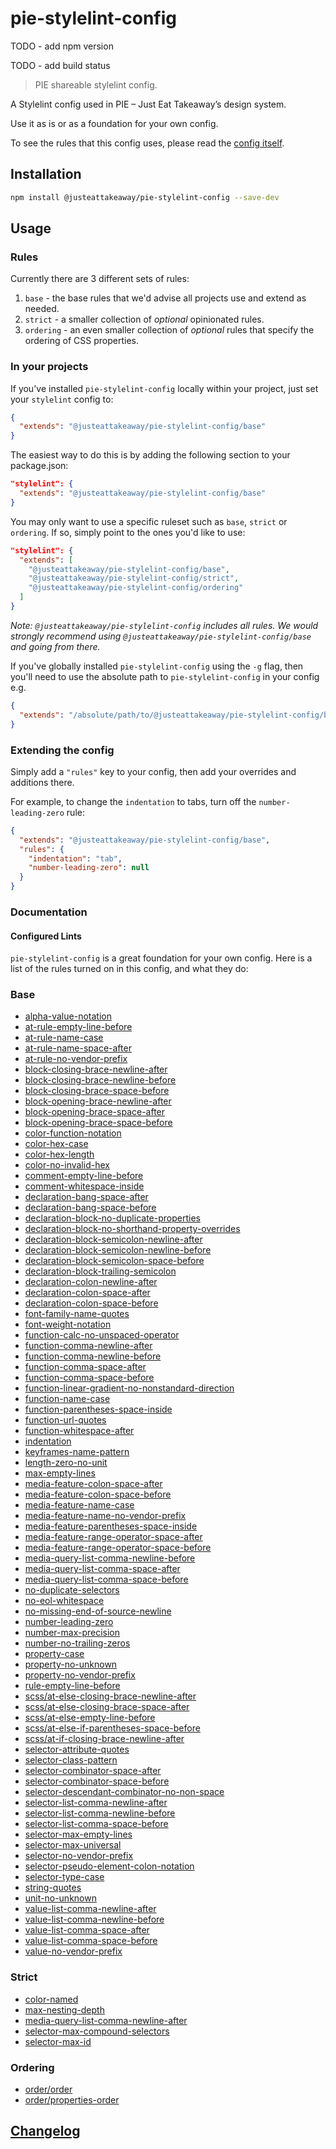 # pie-stylelint-config

TODO - add npm version

TODO - add build status

> PIE shareable stylelint config.

A Stylelint config used in PIE – Just Eat Takeaway’s design system.

Use it as is or as a foundation for your own config.

To see the rules that this config uses, please read the [config itself](./index.js).


## Installation

```bash
npm install @justeattakeaway/pie-stylelint-config --save-dev
```

## Usage

### Rules
Currently there are 3 different sets of rules:
1. `base` - the base rules that we'd advise all projects use and extend as needed.
2. `strict` - a smaller collection of _optional_ opinionated rules.
3. `ordering` - an even smaller collection of _optional_ rules that specify the ordering of CSS properties. 

### In your projects

If you've installed `pie-stylelint-config` locally within your project, just set your `stylelint` config to:

```json
{
  "extends": "@justeattakeaway/pie-stylelint-config/base"
}
```

The easiest way to do this is by adding the following section to your package.json:

```json
"stylelint": {
  "extends": "@justeattakeaway/pie-stylelint-config/base"
}
```

You may only want to use a specific ruleset such as `base`, `strict` or `ordering`. If so, simply point to the ones you'd like to use:

```json
"stylelint": {
  "extends": [
    "@justeattakeaway/pie-stylelint-config/base",
    "@justeattakeaway/pie-stylelint-config/strict",
    "@justeattakeaway/pie-stylelint-config/ordering" 
  ]
}
```

_Note:  `@justeattakeaway/pie-stylelint-config` includes all rules. We would strongly recommend using `@justeattakeaway/pie-stylelint-config/base` and going from there._

If you've globally installed `pie-stylelint-config` using the `-g` flag, then you'll need to use the absolute path to `pie-stylelint-config` in your config e.g.

```json
{
  "extends": "/absolute/path/to/@justeattakeaway/pie-stylelint-config/base"
}
```

### Extending the config

Simply add a `"rules"` key to your config, then add your overrides and additions there.

For example, to change the `indentation` to tabs, turn off the `number-leading-zero` rule:

```json
{
  "extends": "@justeattakeaway/pie-stylelint-config/base",
  "rules": {
    "indentation": "tab",
    "number-leading-zero": null
  }
}
```

### Documentation

#### Configured Lints

`pie-stylelint-config` is a great foundation for your own config. Here is a list of the rules turned on in this config, and what they do:

### Base
- [alpha-value-notation](https://stylelint.io/user-guide/rules/alpha-value-notation/)
- [at-rule-empty-line-before](https://stylelint.io/user-guide/rules/at-rule-empty-line-before/)
- [at-rule-name-case](https://stylelint.io/user-guide/rules/at-rule-name-case/)
- [at-rule-name-space-after](https://stylelint.io/user-guide/rules/at-rule-name-space-after/)
- [at-rule-no-vendor-prefix](https://stylelint.io/user-guide/rules/at-rule-no-vendor-prefix/)
- [block-closing-brace-newline-after](https://stylelint.io/user-guide/rules/block-closing-brace-newline-after/)
- [block-closing-brace-newline-before](https://stylelint.io/user-guide/rules/block-closing-brace-newline-before/)
- [block-closing-brace-space-before](https://stylelint.io/user-guide/rules/block-closing-brace-space-before/)
- [block-opening-brace-newline-after](https://stylelint.io/user-guide/rules/block-opening-brace-newline-after/)
- [block-opening-brace-space-after](https://stylelint.io/user-guide/rules/block-opening-brace-space-after/)
- [block-opening-brace-space-before](https://stylelint.io/user-guide/rules/block-opening-brace-space-before/)
- [color-function-notation](https://stylelint.io/user-guide/rules/color-function-notation/)
- [color-hex-case](https://stylelint.io/user-guide/rules/color-hex-case/)
- [color-hex-length](https://stylelint.io/user-guide/rules/color-hex-length/)
- [color-no-invalid-hex](https://stylelint.io/user-guide/rules/color-no-invalid-hex/)
- [comment-empty-line-before](https://stylelint.io/user-guide/rules/comment-empty-line-before/)
- [comment-whitespace-inside](https://stylelint.io/user-guide/rules/comment-whitespace-inside/)
- [declaration-bang-space-after](https://stylelint.io/user-guide/rules/declaration-bang-space-after/)
- [declaration-bang-space-before](https://stylelint.io/user-guide/rules/declaration-bang-space-before/)
- [declaration-block-no-duplicate-properties](https://stylelint.io/user-guide/rules/declaration-block-no-duplicate-properties/)
- [declaration-block-no-shorthand-property-overrides](https://stylelint.io/user-guide/rules/declaration-block-no-shorthand-property-overrides/)
- [declaration-block-semicolon-newline-after](https://stylelint.io/user-guide/rules/declaration-block-semicolon-newline-after/)
- [declaration-block-semicolon-newline-before](https://stylelint.io/user-guide/rules/declaration-block-semicolon-newline-before/)
- [declaration-block-semicolon-space-before](https://stylelint.io/user-guide/rules/declaration-block-semicolon-space-before/)
- [declaration-block-trailing-semicolon](https://stylelint.io/user-guide/rules/declaration-block-trailing-semicolon/)
- [declaration-colon-newline-after](https://stylelint.io/user-guide/rules/declaration-colon-newline-after/)
- [declaration-colon-space-after](https://stylelint.io/user-guide/rules/declaration-colon-space-after/)
- [declaration-colon-space-before](https://stylelint.io/user-guide/rules/declaration-colon-space-before/)
- [font-family-name-quotes](https://stylelint.io/user-guide/rules/font-family-name-quotes/)
- [font-weight-notation](https://stylelint.io/user-guide/rules/font-weight-notation/)
- [function-calc-no-unspaced-operator](https://stylelint.io/user-guide/rules/function-calc-no-unspaced-operator/)
- [function-comma-newline-after](https://stylelint.io/user-guide/rules/function-comma-newline-after/)
- [function-comma-newline-before](https://stylelint.io/user-guide/rules/function-comma-newline-before/)
- [function-comma-space-after](https://stylelint.io/user-guide/rules/function-comma-space-after/)
- [function-comma-space-before](https://stylelint.io/user-guide/rules/function-comma-space-before/)
- [function-linear-gradient-no-nonstandard-direction](https://stylelint.io/user-guide/rules/function-linear-gradient-no-nonstandard-direction/)
- [function-name-case](https://stylelint.io/user-guide/rules/function-name-case/)
- [function-parentheses-space-inside](https://stylelint.io/user-guide/rules/function-parentheses-space-inside/)
- [function-url-quotes](https://stylelint.io/user-guide/rules/function-url-quotes/)
- [function-whitespace-after](https://stylelint.io/user-guide/rules/function-whitespace-after/)
- [indentation](https://stylelint.io/user-guide/rules/indentation/)
- [keyframes-name-pattern](https://stylelint.io/user-guide/rules/keyframes-name-pattern/)
- [length-zero-no-unit](https://stylelint.io/user-guide/rules/length-zero-no-unit/)
- [max-empty-lines](https://stylelint.io/user-guide/rules/max-empty-lines/)
- [media-feature-colon-space-after](https://stylelint.io/user-guide/rules/media-feature-colon-space-after/)
- [media-feature-colon-space-before](https://stylelint.io/user-guide/rules/media-feature-colon-space-before/)
- [media-feature-name-case](https://stylelint.io/user-guide/rules/media-feature-name-case/)
- [media-feature-name-no-vendor-prefix](https://stylelint.io/user-guide/rules/media-feature-name-no-vendor-prefix/)
- [media-feature-parentheses-space-inside](https://stylelint.io/user-guide/rules/media-feature-parentheses-space-inside/)
- [media-feature-range-operator-space-after](https://stylelint.io/user-guide/rules/media-feature-range-operator-space-after/)
- [media-feature-range-operator-space-before](https://stylelint.io/user-guide/rules/media-feature-range-operator-space-before/)
- [media-query-list-comma-newline-before](https://stylelint.io/user-guide/rules/media-query-list-comma-newline-before/)
- [media-query-list-comma-space-after](https://stylelint.io/user-guide/rules/media-query-list-comma-space-after/)
- [media-query-list-comma-space-before](https://stylelint.io/user-guide/rules/media-query-list-comma-space-before/)
- [no-duplicate-selectors](https://stylelint.io/user-guide/rules/no-duplicate-selectors/)
- [no-eol-whitespace](https://stylelint.io/user-guide/rules/no-eol-whitespace/)
- [no-missing-end-of-source-newline](https://stylelint.io/user-guide/rules/no-missing-end-of-source-newline/)
- [number-leading-zero](https://stylelint.io/user-guide/rules/number-leading-zero/)
- [number-max-precision](https://stylelint.io/user-guide/rules/number-max-precision/)
- [number-no-trailing-zeros](https://stylelint.io/user-guide/rules/number-no-trailing-zeros/)
- [property-case](https://stylelint.io/user-guide/rules/property-case/)
- [property-no-unknown](https://stylelint.io/user-guide/rules/property-no-unknown/)
- [property-no-vendor-prefix](https://stylelint.io/user-guide/rules/property-no-vendor-prefix/)
- [rule-empty-line-before](https://stylelint.io/user-guide/rules/rule-empty-line-before/)
- [scss/at-else-closing-brace-newline-after](https://github.com/stylelint-scss/stylelint-scss/blob/master/src/rules/at-else-closing-brace-newline-after/README.md)
- [scss/at-else-closing-brace-space-after](https://github.com/stylelint-scss/stylelint-scss/blob/master/src/rules/at-else-closing-brace-space-after/README.md)
- [scss/at-else-empty-line-before](https://github.com/stylelint-scss/stylelint-scss/blob/master/src/rules/at-else-empty-line-before)
- [scss/at-else-if-parentheses-space-before](https://github.com/stylelint-scss/stylelint-scss/blob/master/src/rules/at-else-if-parentheses-space-before)
- [scss/at-if-closing-brace-newline-after](https://github.com/stylelint-scss/stylelint-scss/blob/master/src/rules/at-if-closing-brace-newline-after)
- [selector-attribute-quotes](https://stylelint.io/user-guide/rules/selector-attribute-quotes/)
- [selector-class-pattern](https://stylelint.io/user-guide/rules/selector-class-pattern/)
- [selector-combinator-space-after](https://stylelint.io/user-guide/rules/selector-combinator-space-after/)
- [selector-combinator-space-before](https://stylelint.io/user-guide/rules/selector-combinator-space-before/)
- [selector-descendant-combinator-no-non-space](https://stylelint.io/user-guide/rules/selector-descendant-combinator-no-non-space/)
- [selector-list-comma-newline-after](https://stylelint.io/user-guide/rules/selector-list-comma-newline-after/)
- [selector-list-comma-newline-before](https://stylelint.io/user-guide/rules/selector-list-comma-newline-before/)
- [selector-list-comma-space-before](https://stylelint.io/user-guide/rules/selector-list-comma-space-before/)
- [selector-max-empty-lines](https://stylelint.io/user-guide/rules/selector-max-empty-lines/)
- [selector-max-universal](https://stylelint.io/user-guide/rules/selector-max-universal/)
- [selector-no-vendor-prefix](https://stylelint.io/user-guide/rules/selector-no-vendor-prefix/)
- [selector-pseudo-element-colon-notation](https://stylelint.io/user-guide/rules/selector-pseudo-element-colon-notation/)
- [selector-type-case](https://stylelint.io/user-guide/rules/selector-type-case/)
- [string-quotes](https://stylelint.io/user-guide/rules/string-quotes/)
- [unit-no-unknown](https://stylelint.io/user-guide/rules/unit-no-unknown/)
- [value-list-comma-newline-after](https://stylelint.io/user-guide/rules/value-list-comma-newline-after/)
- [value-list-comma-newline-before](https://stylelint.io/user-guide/rules/value-list-comma-newline-before/)
- [value-list-comma-space-after](https://stylelint.io/user-guide/rules/value-list-comma-space-after/)
- [value-list-comma-space-before](https://stylelint.io/user-guide/rules/value-list-comma-space-before/)
- [value-no-vendor-prefix](https://stylelint.io/user-guide/rules/value-no-vendor-prefix/)

### Strict
- [color-named](https://stylelint.io/user-guide/rules/color-named/)
- [max-nesting-depth](https://stylelint.io/user-guide/rules/max-nesting-depth/)
- [media-query-list-comma-newline-after](https://stylelint.io/user-guide/rules/media-query-list-comma-newline-after/)
- [selector-max-compound-selectors](https://stylelint.io/user-guide/rules/selector-max-compound-selectors/)
- [selector-max-id](https://stylelint.io/user-guide/rules/selector-max-id/) 

### Ordering
- [order/order](https://github.com/hudochenkov/stylelint-order/blob/master/rules/order/README.md)
- [order/properties-order](https://github.com/hudochenkov/stylelint-order/blob/master/rules/properties-order/README.md) 

## [Changelog](CHANGELOG.md)
